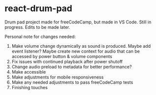 # react-drum-pad
Drum pad project made for freeCodeCamp, but made in VS Code. Still in progress. Edits to be made later.

Personal note for changes needed:

1. Make volume change dynamically as sound is produced. Maybe add event listener? Maybe create new context for audio that can be accessed by power button & volume components
2. Fix issues with continued playback after power shutoff
3. Change audio preload to metadata for better performance?
4. Make accessible
5. Make adjustments for mobile responsiveness
6. Make any needed adjustments to pass freeCodeCamp tests
7. Finishing touches
